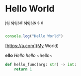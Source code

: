 # Hello World

jsj sjsjsd sjsjsjs s d

```js

console.log("Hello World")

```

[https://a.com](My World)

**ello**
*Hello*
_hello_
~hello~

~~~py 
def hello_func(arg: str) -> int:
    return 1
~~~


